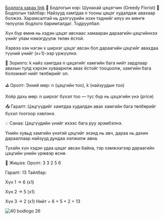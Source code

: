 <a href="https://www.hackerrank.com/challenges/greedy-florist/problem?isFullScreen=true">Бодлога харах link</a>
💐 Бодлогын нэр: Шунахай цэцэгчин (Greedy Florist)
📘 Бодлогын тайлбар:
Найзууд хамтдаа n тооны цэцэг худалдаж авахаар болжээ. Харамсалтай нь дэлгүүрийн эзэн тэднийг илүү их мөнгө төлүүлэх бодлого баримталдаг. Тодруулбал:

Хүн бүр өмнө нь хэдэн цэцэг авснаас хамааран дараагийн цэцгийнхээ үнийг улам нэмэгдүүлж төлөх ёстой.

Хэрвээ хэн нэгэн x ширхэг цэцэг авсан бол дараагийн цэцгийг авахдаа түүний үнийг (x+1)-ээр үржүүлнэ.

🎯 Зорилго:
k найз хамтдаа n цэцэгийг хамгийн бага нийт зардлаар авахын тулд хэрхэн хуваарилж авах ёстойг тооцоолж, хамгийн бага боломжит нийт төлбөрийг ол.

⛳ Оролт:
Эхний мөр: n (цэцгийн тоо), k (найзуудын тоо)

Хоёр дахь мөр: n ширхэг бүхэл тоо — тус бүр нь цэцэгийн үнэ (price)

📤 Гаралт:
Цэцгүүдийг хамтдаа худалдан авах хамгийн бага төлбөрийг бүхэл тоогоор хэвлэнэ.

💡 Санаа:
Цэцгүүдийн үнийг ихээс бага руу эрэмбэлнэ.

Үнийн хувьд хамгийн үнэтэй цэцгийг эхэнд нь авч, дараа нь дахин дарааллаар найзууд дундаа ээлжилж авна.

Тухайн хүн хэдэн удаа цэцэг авсан байна, тэр хэмжээгээр дараагийн цэцгийн үнийн үржвэр өснө.

🧠 Жишээ:
Оролт:
3 3
2 5 6

Гаралт:
13
Тайлбар:

Хүн 1 → 6 (x1)

Хүн 2 → 5 (x1)

Хүн 3 → 2 (x1)
Нийт = 6 + 5 + 2 = 13


![40 bodlogo 26](https://github.com/user-attachments/assets/c07b0b59-c96a-44cf-b4f7-c6f4157fe4ed)
